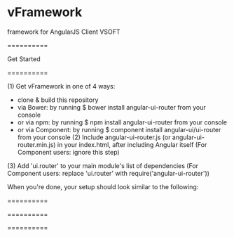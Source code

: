 vFramework
==========

framework for AngularJS Client VSOFT


==========

Get Started

==========

(1) Get vFramework in one of 4 ways:

* clone & build this repository
* via Bower: by running $ bower install angular-ui-router from your console
* or via npm: by running $ npm install angular-ui-router from your console
* or via Component: by running $ component install angular-ui/ui-router from your console
(2) Include angular-ui-router.js (or angular-ui-router.min.js) in your index.html, after including Angular itself (For Component users: ignore this step)

(3) Add 'ui.router' to your main module's list of dependencies (For Component users: replace 'ui.router' with require('angular-ui-router'))

When you're done, your setup should look similar to the following:

==========



==========



==========